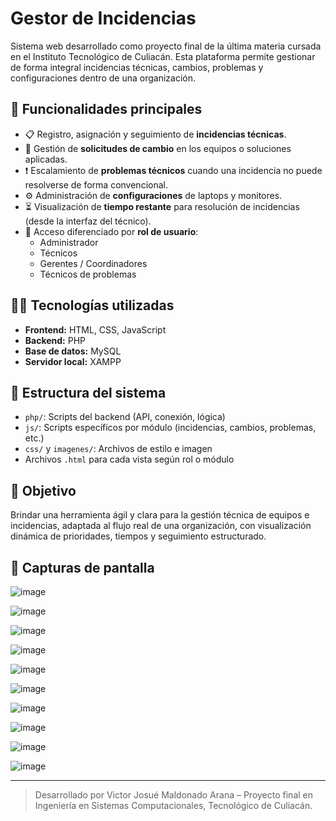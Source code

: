 # Gestor de Incidencias

Sistema web desarrollado como proyecto final de la última materia cursada en el Instituto Tecnológico de Culiacán. Esta plataforma permite gestionar de forma integral incidencias técnicas, cambios, problemas y configuraciones dentro de una organización.

## 🚀 Funcionalidades principales

- 📋 Registro, asignación y seguimiento de **incidencias técnicas**.
- 🔄 Gestión de **solicitudes de cambio** en los equipos o soluciones aplicadas.
- ❗ Escalamiento de **problemas técnicos** cuando una incidencia no puede resolverse de forma convencional.
- ⚙️ Administración de **configuraciones** de laptops y monitores.
- ⏳ Visualización de **tiempo restante** para resolución de incidencias (desde la interfaz del técnico).
- 🔐 Acceso diferenciado por **rol de usuario**:
  - Administrador
  - Técnicos
  - Gerentes / Coordinadores
  - Técnicos de problemas

## 🧑‍💻 Tecnologías utilizadas

- **Frontend:** HTML, CSS, JavaScript
- **Backend:** PHP
- **Base de datos:** MySQL
- **Servidor local:** XAMPP

## 🧭 Estructura del sistema

- `php/`: Scripts del backend (API, conexión, lógica)
- `js/`: Scripts específicos por módulo (incidencias, cambios, problemas, etc.)
- `css/` y `imagenes/`: Archivos de estilo e imagen
- Archivos `.html` para cada vista según rol o módulo

## 📌 Objetivo

Brindar una herramienta ágil y clara para la gestión técnica de equipos e incidencias, adaptada al flujo real de una organización, con visualización dinámica de prioridades, tiempos y seguimiento estructurado.



## 📸 Capturas de pantalla
![image](https://github.com/user-attachments/assets/89f1bf5d-2e2d-4515-aed6-35622eaf4651)

![image](https://github.com/user-attachments/assets/d7450486-c2ad-4fa7-ab0d-9db6bf0dd00e)

![image](https://github.com/user-attachments/assets/95dcd8aa-6a66-4f29-8924-4effc48e82f6)

![image](https://github.com/user-attachments/assets/bad7d6c1-116a-410a-8604-27e45f400dc4)

![image](https://github.com/user-attachments/assets/917ba126-fc55-47f1-b3bc-1fe0e66cc369)

![image](https://github.com/user-attachments/assets/ebf5c329-9854-448c-b5fe-bd35665a24dc)

![image](https://github.com/user-attachments/assets/0a4affd8-9780-4fa6-92c4-ebeb15dd098c)

![image](https://github.com/user-attachments/assets/10534f27-4da1-4720-a9f1-31c9dfbcb5a3)

![image](https://github.com/user-attachments/assets/238ced95-5594-444b-abb3-d72b868bdb06)

![image](https://github.com/user-attachments/assets/58e9698d-e94c-4fe0-8416-698d5899909a)







---
> Desarrollado por Victor Josué Maldonado Arana – Proyecto final en Ingeniería en Sistemas Computacionales, Tecnológico de Culiacán.
